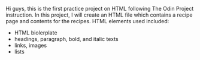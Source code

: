 Hi guys, this is the first practice project on HTML following The Odin Project instruction.
In this project, I will create an HTML file which contains a recipe page and contents for the recipes.
HTML elements used included:
* HTML biolerplate
* headings, paragraph, bold, and italic texts
* links, images
* lists
